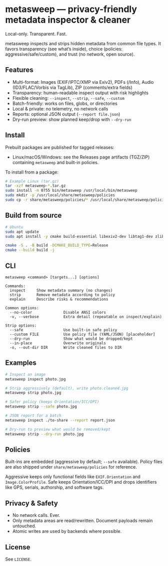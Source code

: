 # metasweep — privacy-friendly metadata inspector & cleaner

Local-only. Transparent. Fast.

metasweep inspects and strips hidden metadata from common file types. It favors transparency (see what’s inside), choice (policies: aggressive/safe/custom), and trust (no network, open source).

## Features
- Multi-format: Images (EXIF/IPTC/XMP via Exiv2), PDFs (/Info), Audio (ID3/FLAC/Vorbis via TagLib), ZIP (comments/extra fields)
- Transparency: human-readable inspect output with risk highlights
- Flexible cleaning: `--inspect`, `--strip`, `--safe`, `--custom`
- Batch-friendly: works on files, globs, or directories
- Local & private: no telemetry, no network calls
- Reports: optional JSON output (`--report file.json`)
- Dry-run preview: show planned keep/drop with `--dry-run`

## Install

Prebuilt packages are published for tagged releases:
- Linux/macOS/Windows: see the Releases page artifacts (TGZ/ZIP) containing `metasweep` and built-in policies.

To install from a package:
```bash
# Example Linux (tar.gz)
tar -xzf metasweep-*.tar.gz
sudo install -m 0755 bin/metasweep /usr/local/bin/metasweep
sudo mkdir -p /usr/local/share/metasweep/policies
sudo cp -r share/metasweep/policies/* /usr/local/share/metasweep/policies/
```

## Build from source
```bash
# Ubuntu
sudo apt update
sudo apt install -y cmake build-essential libexiv2-dev libtag1-dev zlib1g-dev

cmake -S . -B build -DCMAKE_BUILD_TYPE=Release
cmake --build build -j

```

## CLI
```
metasweep <command> [targets...] [options]

Commands:
  inspect     Show metadata summary (no changes)
  strip       Remove metadata according to policy
  explain     Describe risks & recommendations

Common options:
  --no-color              Disable ANSI colors
  -v, --verbose           Extra detail (repeatable on inspect/explain)

Strip options:
  --safe                  Use built-in safe policy
  --custom FILE           Use policy file (YAML/JSON) [placeholder]
  --dry-run               Show what would be dropped/kept
  --in-place              Overwrite originals
  -o, --out-dir DIR       Write cleaned files to DIR
```

## Examples
```bash
# Inspect an image
metasweep inspect photo.jpg

# Strip aggressively (default), write photo.cleaned.jpg
metasweep strip photo.jpg

# Safer policy (keeps Orientation/ICC/DPI)
metasweep strip --safe photo.jpg

# JSON report for a batch
metasweep inspect ./to-share --report report.json

# Dry-run to preview what would be removed/kept
metasweep strip --dry-run photo.jpg
```

## Policies
Built-ins are embedded (aggressive by default; `--safe` available). Policy files are also shipped under `share/metasweep/policies` for reference.

Aggressive keeps only functional fields like `EXIF.Orientation` and `Image.ColorProfile`.
Safe keeps Orientation/ICC/DPI and drops identifiers like GPS, serials, authorship, and software tags.

## Privacy & Safety
- No network calls. Ever.
- Only metadata areas are read/rewritten. Document payloads remain untouched.
- Atomic writes are used by backends where possible.

## License
See `LICENSE`.

